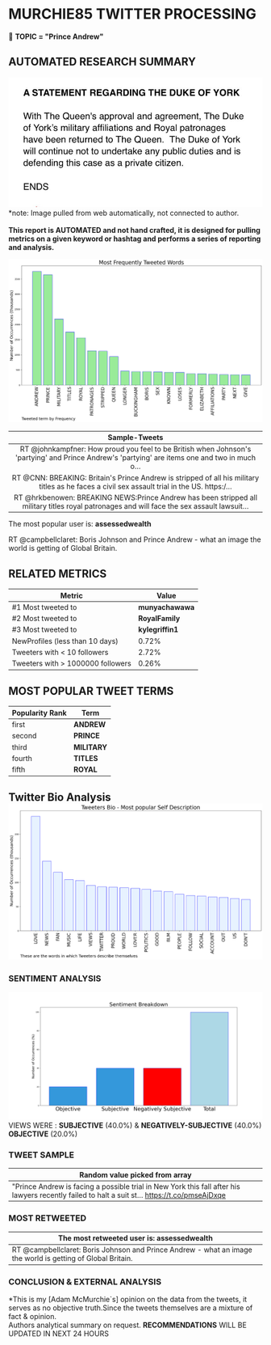 # MURCHIE85 TWITTER PROCESSING 
&#x1F34E; **TOPIC = "Prince Andrew"**

## AUTOMATED RESEARCH SUMMARY

![image](assets/2022-01-13hashtagImage.png)*note: Image pulled from web automatically, not connected to author.
<br></br>
<b> This report is AUTOMATED and not hand crafted, it is designed for pulling metrics on a given keyword or hashtag and performs a series of reporting and analysis.</b>



![image](assets/2022-01-13TWEETS.png)



|                **Sample-Tweets**        |
| :-------------: |
| RT @johnkampfner: How proud you feel to be British when Johnson's 'partying' and Prince Andrew's 'partying' are items one and two in much o… |
| RT @CNN: BREAKING: Britain's Prince Andrew is stripped of all his military titles as he faces a civil sex assault trial in the US. https:/… |
| RT @hrkbenowen: BREAKING NEWS:Prince Andrew has been stripped all military titles royal patronages and will face the sex assault lawsuit… |

The most popular user is: **assessedwealth**
<div class="alert alert-block alert-danger"> RT @campbellclaret: Boris Johnson and Prince Andrew - what an image the world is getting of Global Britain.</div>

## RELATED METRICS<br>
| Metric | Value |
| ------------- | ------------- |
| #1 Most tweeted to  | **munyachawawa** |
| #2 Most tweeted to  | **RoyalFamily** |
| #3 Most tweeted to  | **kylegriffin1** |
| NewProfiles (less than 10 days) | 0.72%  |
| Tweeters with < 10 followers  | 2.72%|
| Tweeters with > 1000000 followers  | 0.26%  |



## MOST POPULAR TWEET TERMS 


| Popularity Rank  | Term |
| ------------- | ------------- |
| first  | **ANDREW**  |
| second  | **PRINCE**  |
| third  | **MILITARY** |
| fourth  | **TITLES**  |
| fifth  | **ROYAL**  |


## Twitter Bio Analysis![image](assets/2022-01-13BIO.png)
### SENTIMENT ANALYSIS
![image](assets/2022-01-13sentiment.png)
VIEWS WERE : **SUBJECTIVE**  (40.0%) & **NEGATIVELY-SUBJECTIVE** (40.0%) **OBJECTIVE** (20.0%)

### TWEET SAMPLE 
| Random value picked from array |
| ------------- |
|"Prince Andrew is facing a possible trial in New York this fall after his lawyers recently failed to halt a suit st… https://t.co/pmseAjDxqe |

### MOST RETWEETED 

| The most retweeted user is: **assessedwealth**  |
| ------------- |
| RT @campbellclaret: Boris Johnson and Prince Andrew - what an image the world is getting of Global Britain. |

### CONCLUSION & EXTERNAL ANALYSIS

*This is my [Adam McMurchie`s] opinion on the data from the tweets, it serves as no objective truth.Since the tweets themselves are a mixture of fact & opinion.<br>
Authors analytical summary on request.
**RECOMMENDATIONS** WILL BE UPDATED IN NEXT  24 HOURS <br>